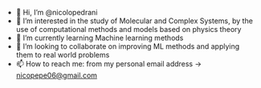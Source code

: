 - 👋 Hi, I’m @nicolopedrani
- 👀 I’m interested in the study of Molecular and Complex Systems, by the use of computational methods and models based on physics theory 
- 🌱 I’m currently learning Machine learning methods
- 💞️ I’m looking to collaborate on improving ML methods and applying them to real world problems
- 📫 How to reach me: from my personal email address -> nicopepe06@gmail.com

<!---
nicolopedrani/nicolopedrani is a ✨ special ✨ repository because its `README.md` (this file) appears on your GitHub profile.
You can click the Preview link to take a look at your changes.
--->
